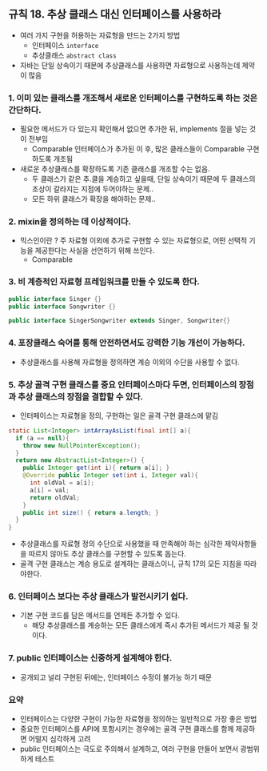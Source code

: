 ## 규칙 18. 추상 클래스 대신 인터페이스를 사용하라

- 여러 가지 구현을 허용하는 자료형을 만드는 2가지 방법
  - 인터페이스 ```interface```
  - 추상클래스 ```abstract class```
- 자바는 단일 상속이기 때문에 추상클래스를 사용하면 자료형으로 사용하는데 제약이 많음

### 1. 이미 있는 클래스를 개조해서 새로운 인터페이스를 구현하도록 하는 것은 간단하다.
  - 필요한 메서드가 다 있는지 확인해서 없으면 추가한 뒤, implements 절을 넣는 것이 전부임
    - Comparable 인터페이스가 추가된 이 후, 많은 클래스들이 Comparable 구현하도록 개조됨
  - 새로운 추상클래스를 확장하도록 기존 클래스를 개조할 수는 없음.
    - 두 클래스가 같은 추.클을 계승하고 싶을때, 단일 상속이기 때문에 두 클래스의 조상이 갈라지는 지점에 두어야하는 문제..
    - 모든 하위 클래스가 확장을 해야하는 문제..

### 2. mixin을 정의하는 데 이상적이다.
  - 믹스인이란 ? 주 자료형 이외에 추가로 구현할 수 있는 자료형으로, 어떤 선택적 기능을 제공한다는 사실을 선언하기 위해 쓰인다.
    - Comparable

### 3. 비 계층적인 자료형 프레임워크를 만들 수 있도록 한다.
  ```JAVA
  public interface Singer {}
  public interface Songwriter {}

  public interface SingerSongwriter extends Singer, Songwriter{}
  ```

### 4. 포장클래스 숙어를 통해 안전하면서도 강력한 기능 개선이 가능하다.
  - 추상클래스를 사용해 자료형을 정의하면 계승 이외의 수단을 사용할 수 없다.

### 5. 추상 골격 구현 클래스를 중요 인터페이스마다 두면, 인터페이스의 장점과 추상 클래스의 장점을 결합할 수 있다.
  - 인터페이스는 자료형을 정의, 구현하는 일은 골격 구현 클래스에 맡김
  
  ```JAVA
  static List<Integer> intArrayAsList(final int[] a){
    if (a == null){
      throw new NullPointerException();
    }
    return new AbstractList<Integer>() {
      public Integer get(int i){ return a[i]; }
      @Override public Integer set(int i, Integer val){
        int oldVal = a[i];
        a[i] = val;
        return oldVal;
      }
      public int size() { return a.length; }
    }
  }
  ```
  
  - 추상클래스를 자료형 정의 수단으로 사용했을 때 만족해야 하는 심각한 제약사항들을 따르지 않아도 추상 클래스를 구현할 수 있도록 돕는다.
  - 골격 구현 클래스는 계승 용도로 설계하는 클래스이니, 규칙 17의 모든 지침을 따라야한다.

### 6. 인터페이스 보다는 추상 클래스가 발전시키기 쉽다.
  - 기본 구현 코드를 담은 메서드를 언제든 추가할 수 있다.
    - 해당 추상클래스를 계승하는 모든 클래스에게 즉시 추가된 메서드가 제공 될 것이다.

### 7. public 인터페이스는 신중하게 설계해야 한다.
  - 공개되고 널리 구현된 뒤에는, 인터페이스 수정이 불가능 하기 때문

### 요약
  - 인터페이스는 다양햔 구현이 가능한 자료형을 정의하는 일반적으로 가장 좋은 방법
  - 중요한 인터페이스를 API에 포함시키는 경우에는 골격 구현 클래스를 함께 제공하면 어떨지 심각하게 고려
  - public 인터페이스는 극도로 주의해서 설계하고, 여러 구현을 만들어 보면서 광범위하게 테스트
